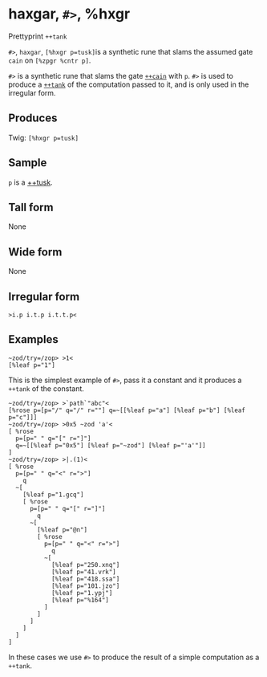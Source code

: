 haxgar, `#>`, %hxgr
============================

Prettyprint `++tank`

`#>`, `haxgar`, `[%hxgr p=tusk]`is a synthetic rune that slams the
assumed gate `cain` on `[%zpgr %cntr p]`.

`#>` is a synthetic rune that slams the gate [`++cain`]() with `p`. `#>`
is used to produce a [`++tank`]() of the computation passed to it, and
is only used in the irregular form.

Produces
--------

Twig: `[%hxgr p=tusk]`

Sample
------

`p` is a [++tusk]().

Tall form
---------

None

Wide form
---------

None

Irregular form
--------------

    >i.p i.t.p i.t.t.p<

Examples
--------

    ~zod/try=/zop> >1<
    [%leaf p="1"]

This is the simplest example of `#>`, pass it a constant and it produces
a `++tank` of the constant.

    ~zod/try=/zop> >`path`"abc"<
    [%rose p=[p="/" q="/" r=""] q=~[[%leaf p="a"] [%leaf p="b"] [%leaf p="c"]]]
    ~zod/try=/zop> >0x5 ~zod 'a'<
    [ %rose
      p=[p=" " q="[" r="]"]
      q=~[[%leaf p="0x5"] [%leaf p="~zod"] [%leaf p="'a'"]]
    ]
    ~zod/try=/zop> >|.(1)<
    [ %rose
      p=[p=" " q="<" r=">"]
        q
      ~[
        [%leaf p="1.gcq"]
        [ %rose
          p=[p=" " q="[" r="]"]
            q
          ~[
            [%leaf p="@n"]
            [ %rose
              p=[p=" " q="<" r=">"]
                q
              ~[
                [%leaf p="250.xnq"]
                [%leaf p="41.vrk"]
                [%leaf p="418.ssa"]
                [%leaf p="101.jzo"]
                [%leaf p="1.ypj"]
                [%leaf p="%164"]
              ]
            ]
          ]
        ]
      ]
    ]

In these cases we use `#>` to produce the result of a simple computation
as a `++tank`.
